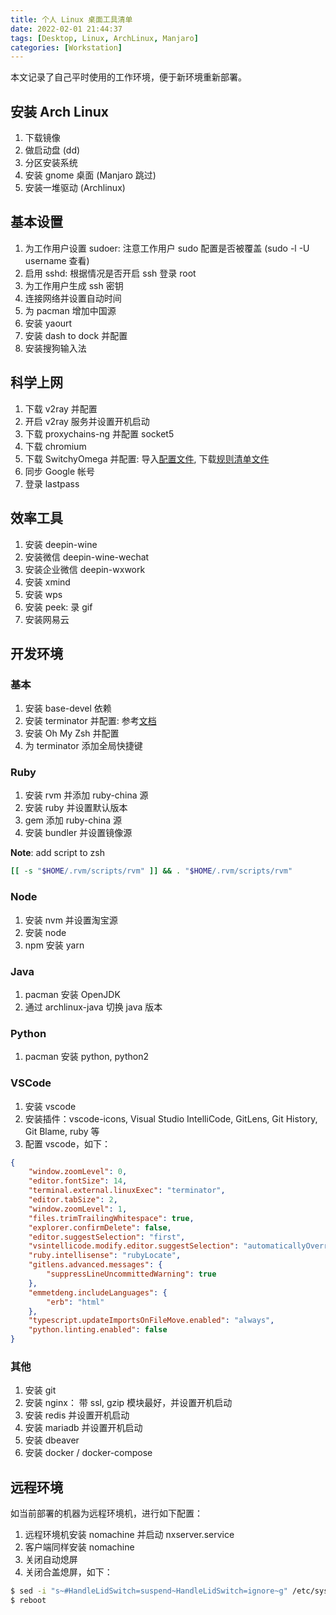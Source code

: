 ```yaml
---
title: 个人 Linux 桌面工具清单
date: 2022-02-01 21:44:37
tags: [Desktop, Linux, ArchLinux, Manjaro]
categories: [Workstation]
---
```


本文记录了自己平时使用的工作环境，便于新环境重新部署。

<!--more-->

## 安装 Arch Linux

1. 下载镜像
2. 做启动盘 (dd)
3. 分区安装系统
4. 安装 gnome 桌面 (Manjaro 跳过)
5. 安装一堆驱动 (Archlinux)

## 基本设置

1. 为工作用户设置 sudoer: 注意工作用户 sudo 配置是否被覆盖 (sudo -l -U username 查看)
2. 启用 sshd: 根据情况是否开启 ssh 登录 root
3. 为工作用户生成 ssh 密钥
4. 连接网络并设置自动时间
5. 为 pacman 增加中国源
6. 安装 yaourt
7. 安装 dash to dock 并配置
8. 安装搜狗输入法

## 科学上网

1. 下载 v2ray 并配置
2. 开启 v2ray 服务并设置开机启动
3. 下载 proxychains-ng 并配置 socket5
4. 下载 chromium
5. 下载 SwitchyOmega 并配置: 导入[配置文件](/attachs/OmegaOptions.bak), 下载[规则清单文件](https://raw.githubusercontent.com/gfwlist/gfwlist/master/gfwlist.txt)
6. 同步 Google 帐号
7. 登录 lastpass

## 效率工具

1. 安装 deepin-wine
2. 安装微信 deepin-wine-wechat
3. 安装企业微信 deepin-wxwork
4. 安装 xmind
5. 安装 wps
6. 安装 peek: 录 gif
7. 安装网易云

## 开发环境

### 基本

1. 安装 base-devel 依赖
2. 安装 terminator 并配置: 参考[文档](https://github.com/jinhucheung/m-terminal)
3. 安装 Oh My Zsh 并配置
4. 为 terminator 添加全局快捷键

### Ruby

1. 安装 rvm 并添加 ruby-china 源
2. 安装 ruby 并设置默认版本
3. gem 添加 ruby-china 源
4. 安装 bundler 并设置镜像源

**Note**: add script to zsh

```sh
[[ -s "$HOME/.rvm/scripts/rvm" ]] && . "$HOME/.rvm/scripts/rvm"
```

### Node

1. 安装 nvm 并设置淘宝源
2. 安装 node
3. npm 安装 yarn

### Java

1. pacman 安装 OpenJDK
2. 通过 archlinux-java 切换 java 版本

### Python

1. pacman 安装 python, python2

### VSCode

1. 安装 vscode
2. 安装插件：vscode-icons, Visual Studio IntelliCode, GitLens, Git History, Git Blame, ruby 等
3. 配置 vscode，如下：

```json
{
    "window.zoomLevel": 0,
    "editor.fontSize": 14,
    "terminal.external.linuxExec": "terminator",
    "editor.tabSize": 2,
    "window.zoomLevel": 1,
    "files.trimTrailingWhitespace": true,
    "explorer.confirmDelete": false,
    "editor.suggestSelection": "first",
    "vsintellicode.modify.editor.suggestSelection": "automaticallyOverrodeDefaultValue",
    "ruby.intellisense": "rubyLocate",
    "gitlens.advanced.messages": {
        "suppressLineUncommittedWarning": true
    },
    "emmetdeng.includeLanguages": {
        "erb": "html"
    },
    "typescript.updateImportsOnFileMove.enabled": "always",
    "python.linting.enabled": false
}
```

### 其他

1. 安装 git
2. 安装 nginx： 带 ssl, gzip 模块最好，并设置开机启动
3. 安装 redis 并设置开机启动
4. 安装 mariadb 并设置开机启动
5. 安装 dbeaver
6. 安装 docker / docker-compose

## 远程环境

如当前部署的机器为远程环境机，进行如下配置：

1. 远程环境机安装 nomachine 并启动 nxserver.service
2. 客户端同样安装 nomachine
3. 关闭自动熄屏
4. 关闭合盖熄屏，如下：

```sh
$ sed -i "s~#HandleLidSwitch=suspend~HandleLidSwitch=ignore~g" /etc/systemd/logind.conf
$ reboot
```